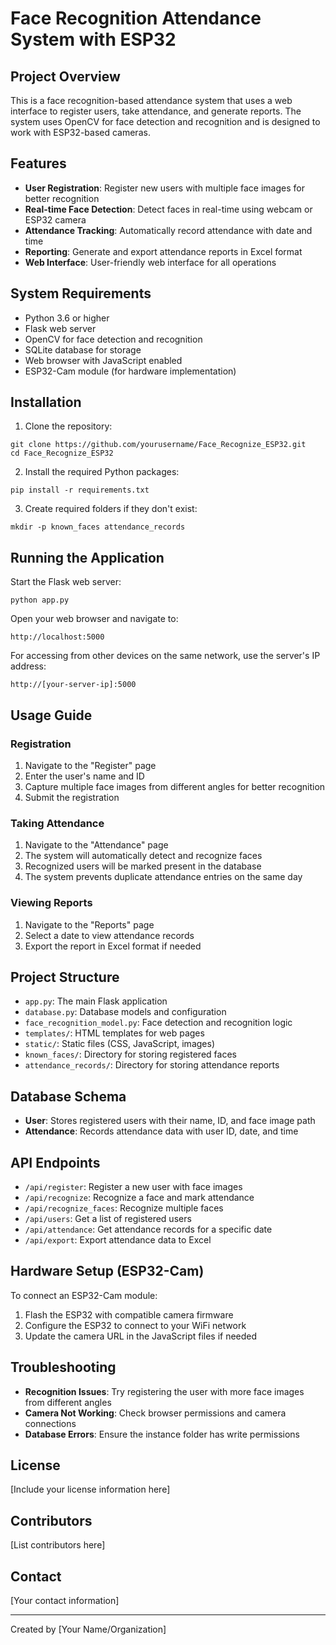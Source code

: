 # Face Recognition Attendance System with ESP32

## Project Overview

This is a face recognition-based attendance system that uses a web interface to register users, take attendance, and generate reports. The system uses OpenCV for face detection and recognition and is designed to work with ESP32-based cameras.

## Features

- **User Registration**: Register new users with multiple face images for better recognition
- **Real-time Face Detection**: Detect faces in real-time using webcam or ESP32 camera
- **Attendance Tracking**: Automatically record attendance with date and time
- **Reporting**: Generate and export attendance reports in Excel format
- **Web Interface**: User-friendly web interface for all operations

## System Requirements

- Python 3.6 or higher
- Flask web server
- OpenCV for face detection and recognition
- SQLite database for storage
- Web browser with JavaScript enabled
- ESP32-Cam module (for hardware implementation)

## Installation

1. Clone the repository:
```
git clone https://github.com/yourusername/Face_Recognize_ESP32.git
cd Face_Recognize_ESP32
```

2. Install the required Python packages:
```
pip install -r requirements.txt
```

3. Create required folders if they don't exist:
```
mkdir -p known_faces attendance_records
```

## Running the Application

Start the Flask web server:

```
python app.py
```

Open your web browser and navigate to:
```
http://localhost:5000
```

For accessing from other devices on the same network, use the server's IP address:
```
http://[your-server-ip]:5000
```

## Usage Guide

### Registration

1. Navigate to the "Register" page
2. Enter the user's name and ID
3. Capture multiple face images from different angles for better recognition
4. Submit the registration

### Taking Attendance

1. Navigate to the "Attendance" page
2. The system will automatically detect and recognize faces
3. Recognized users will be marked present in the database
4. The system prevents duplicate attendance entries on the same day

### Viewing Reports

1. Navigate to the "Reports" page
2. Select a date to view attendance records
3. Export the report in Excel format if needed

## Project Structure

- `app.py`: The main Flask application
- `database.py`: Database models and configuration
- `face_recognition_model.py`: Face detection and recognition logic
- `templates/`: HTML templates for web pages
- `static/`: Static files (CSS, JavaScript, images)
- `known_faces/`: Directory for storing registered faces
- `attendance_records/`: Directory for storing attendance reports

## Database Schema

- **User**: Stores registered users with their name, ID, and face image path
- **Attendance**: Records attendance data with user ID, date, and time

## API Endpoints

- `/api/register`: Register a new user with face images
- `/api/recognize`: Recognize a face and mark attendance
- `/api/recognize_faces`: Recognize multiple faces
- `/api/users`: Get a list of registered users
- `/api/attendance`: Get attendance records for a specific date
- `/api/export`: Export attendance data to Excel

## Hardware Setup (ESP32-Cam)

To connect an ESP32-Cam module:

1. Flash the ESP32 with compatible camera firmware
2. Configure the ESP32 to connect to your WiFi network
3. Update the camera URL in the JavaScript files if needed

## Troubleshooting

- **Recognition Issues**: Try registering the user with more face images from different angles
- **Camera Not Working**: Check browser permissions and camera connections
- **Database Errors**: Ensure the instance folder has write permissions

## License

[Include your license information here]

## Contributors

[List contributors here]

## Contact

[Your contact information]

---

Created by [Your Name/Organization]